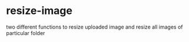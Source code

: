 # resize-image
two different functions to resize uploaded image and resize all images of particular folder 
